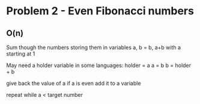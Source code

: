 # Problem 2 - Even Fibonacci numbers
## O(n)
Sum though the numbers storing them in variables
a, b = b, a+b with a starting at 1

May need a holder variable in some languages:
holder = a
a = b
b = holder + b

give back the value of a
if a is even add it to a variable

repeat while a < target number
